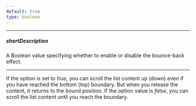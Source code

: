 ```yaml
---
default: true
type: boolean
---
```

---
##### shortDescription
A Boolean value specifying whether to enable or disable the bounce-back effect.

---
If the option is set to *true*, you can scroll the list content up (down) even if you have reached the bottom (top) boundary. But when you release the content, it returns to the bound position. If the option value is *false*, you can scroll the list content until you reach the boundary.